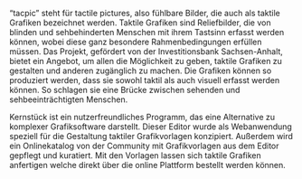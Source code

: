 “tacpic” steht für tactile pictures, also fühlbare Bilder, die auch als taktile Grafiken bezeichnet werden. Taktile Grafiken sind Reliefbilder, die von blinden und sehbehinderten Menschen mit ihrem Tastsinn erfasst werden können, wobei diese ganz besondere  Rahmenbedingungen erfüllen müssen. Das Projekt, gefördert von der Investitionsbank Sachsen-Anhalt, bietet ein Angebot, um allen die Möglichkeit zu geben, taktile Grafiken zu gestalten und anderen zugänglich zu machen. Die Grafiken können so produziert werden, dass sie sowohl taktil als auch visuell erfasst werden können. So schlagen sie eine Brücke zwischen sehenden und sehbeeinträchtigten Menschen.

Kernstück ist ein nutzerfreundliches Programm, das eine Alternative zu komplexer Grafiksoftware darstellt. Dieser Editor wurde als Webanwendung speziell für die Gestaltung taktiler Grafikvorlagen konzipiert. Außerdem wird ein Onlinekatalog von der Community mit Grafikvorlagen aus dem Editor gepflegt und kuratiert. Mit den Vorlagen lassen sich taktile Grafiken anfertigen welche direkt über die online Plattform bestellt werden können.